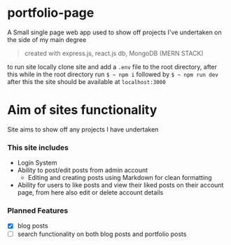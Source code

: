 # portfolio-page
A Small single page web app used to show off projects I've undertaken on the side of my main degree

> created with express.js, react.js db, MongoDB (MERN STACK)

to run site locally clone site and add a `.env` file to the root directory, after this while in the root directory run `$ ~ npm i` followed by `$ ~ npm run dev` after this the site should be available at `localhost:3000`

# Aim of sites functionality

Site aims to show off any projects I have undertaken

### This site includes

- Login System
- Ability to post/edit posts from admin account
  - Editing and creating posts using Markdown for clean formatting
- Ability for users to like posts and view their liked posts on their account page, from here also edit or delete account details

### Planned Features

- [x] blog posts
- [ ] search functionality on both blog posts and portfolio posts
